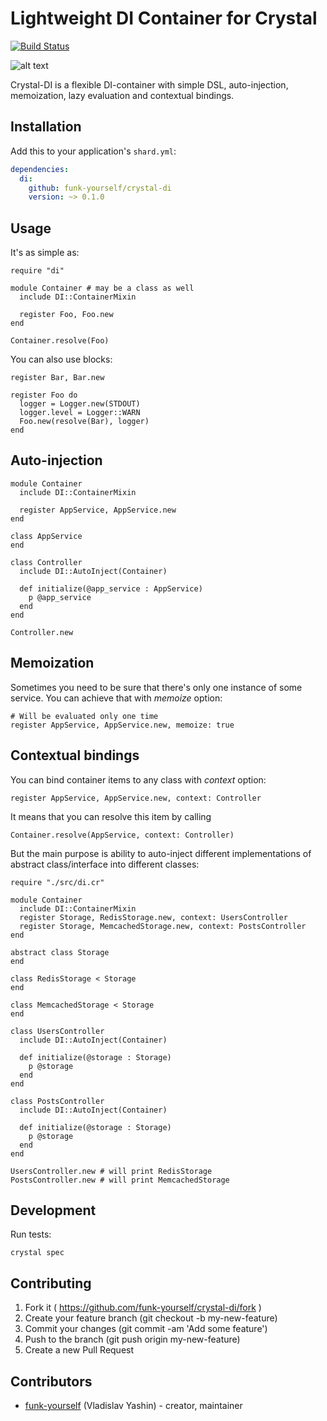 # Lightweight DI Container for Crystal
[![Build Status](https://travis-ci.org/funk-yourself/crystal-di.svg?branch=master)](https://travis-ci.org/funk-yourself/crystal-di)

![alt text](http://imgur.com/GQ3lD0m.png "Crystal-DI")

Crystal-DI is a flexible DI-container with simple DSL, auto-injection, memoization, lazy evaluation and contextual bindings.

## Installation

Add this to your application's `shard.yml`:

```yaml
dependencies:
  di:
    github: funk-yourself/crystal-di
    version: ~> 0.1.0
```

## Usage

It's as simple as:
```crystal
require "di"

module Container # may be a class as well
  include DI::ContainerMixin

  register Foo, Foo.new
end

Container.resolve(Foo)
```

You can also use blocks:

```Crystal
register Bar, Bar.new

register Foo do
  logger = Logger.new(STDOUT)
  logger.level = Logger::WARN
  Foo.new(resolve(Bar), logger)
end
```

## Auto-injection

```crystal
module Container
  include DI::ContainerMixin

  register AppService, AppService.new
end

class AppService
end

class Controller
  include DI::AutoInject(Container)

  def initialize(@app_service : AppService)
    p @app_service
  end
end

Controller.new
```

## Memoization
Sometimes you need to be sure that there's only one instance of some service. You can achieve that with *memoize* option:

```Crystal
# Will be evaluated only one time
register AppService, AppService.new, memoize: true
```

## Contextual bindings
You can bind container items to any class with *context* option:

```Crystal
register AppService, AppService.new, context: Controller
```

It means that you can resolve this item by calling

```Crystal
Container.resolve(AppService, context: Controller)
```

But the main purpose is ability to auto-inject different implementations of abstract class/interface into different classes:

```Crystal
require "./src/di.cr"

module Container
  include DI::ContainerMixin
  register Storage, RedisStorage.new, context: UsersController
  register Storage, MemcachedStorage.new, context: PostsController
end

abstract class Storage
end

class RedisStorage < Storage
end

class MemcachedStorage < Storage
end

class UsersController
  include DI::AutoInject(Container)

  def initialize(@storage : Storage)
    p @storage
  end
end

class PostsController
  include DI::AutoInject(Container)

  def initialize(@storage : Storage)
    p @storage
  end
end

UsersController.new # will print RedisStorage
PostsController.new # will print MemcachedStorage
```


## Development

Run tests:
```
crystal spec
```

## Contributing

1. Fork it ( https://github.com/funk-yourself/crystal-di/fork )
2. Create your feature branch (git checkout -b my-new-feature)
3. Commit your changes (git commit -am 'Add some feature')
4. Push to the branch (git push origin my-new-feature)
5. Create a new Pull Request

## Contributors

- [funk-yourself](https://github.com/funkthis) (Vladislav Yashin)  - creator, maintainer
